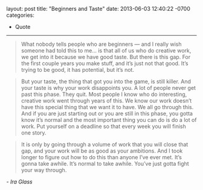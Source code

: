 layout: post
title:  "Beginners and Taste"
date:   2013-06-03 12:40:22 -0700
categories:
  - Quote
---



 > What nobody tells people who are beginners — and I really wish someone had told this to me... is that all of us who do creative work, we get into it because we have good taste. But there is this gap. For the first couple years you make stuff, and it’s just not that good. It’s trying to be good, it has potential, but it’s not.

 > 
 > 
 > But your taste, the thing that got you into the game, is still killer. And your taste is why your work disappoints you. A lot of people never get past this phase. They quit. Most people I know who do interesting, creative work went through years of this. We know our work doesn’t have this special thing that we want it to have. We all go through this. And if you are just starting out or you are still in this phase, you gotta know it’s normal and the most important thing you can do is do a lot of work. Put yourself on a deadline so that every week you will finish one story.

 > 
 > 
 > It is only by going through a volume of work that you will close that gap, and your work will be as good as your ambitions. And I took longer to figure out how to do this than anyone I’ve ever met. It’s gonna take awhile. It’s normal to take awhile. You’ve just gotta fight your way through.
 > 
 > 
  *- Ira Glass*  
